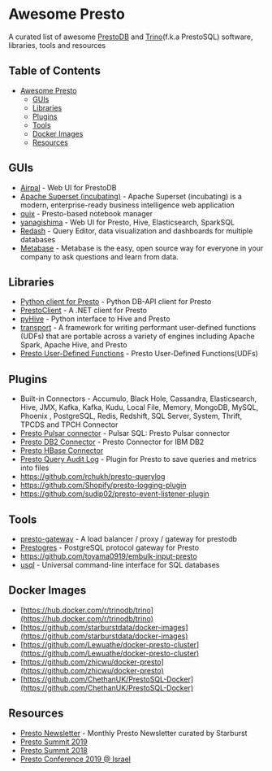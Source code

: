 # Awesome Presto
A curated list of awesome [PrestoDB](https://prestodb.io/) and [Trino](https://trino.io/)(f.k.a PrestoSQL) software, libraries, tools and resources

## Table of Contents
- [Awesome Presto](#awesome-presto)
  - [GUIs](#guis)
  - [Libraries](#libraries)
  - [Plugins](#plugins)
  - [Tools](#tools)
  - [Docker Images](#docker-images)
  - [Resources](#resources)

## GUIs
- [Airpal](https://airbnb.io/airpal/) - Web UI for PrestoDB
- [Apache Superset (incubating)](https://superset.incubator.apache.org/) - Apache Superset (incubating) is a modern, enterprise-ready business intelligence web application
- [quix](https://wix.github.io/quix/) - Presto-based notebook manager
- [yanagishima](https://github.com/yanagishima/yanagishima) - Web UI for Presto, Hive, Elasticsearch, SparkSQL
- [Redash](https://github.com/getredash/redash) - Query Editor, data visualization and dashboards for multiple databases
- [Metabase](https://github.com/metabase/metabase) - Metabase is the easy, open source way for everyone in your company to ask questions and learn from data.

## Libraries
- [Python client for Presto](https://github.com/prestodb/presto-python-client) - Python DB-API client for Presto
- [PrestoClient](https://github.com/bamcis-io/PrestoClient) - A .NET client for Presto
- [pyHive](https://github.com/dropbox/PyHive) - Python interface to Hive and Presto
- [transport](https://github.com/linkedin/transport) - A framework for writing performant user-defined functions (UDFs) that are portable across a variety of engines including Apache Spark, Apache Hive, and Presto
- [Presto User-Defined Functions](https://github.com/qubole/presto-udfs) - Presto User-Defined Functions(UDFs)

## Plugins
- Built-in Connectors - Accumulo, Black Hole, Cassandra, Elasticsearch, Hive, JMX, Kafka, Kafka, Kudu, Local File, Memory, MongoDB, MySQL, Phoenix , PostgreSQL, Redis, Redshift, SQL Server, System, Thrift, TPCDS and TPCH Connector
- [Presto Pulsar connector](https://pulsar.apache.org/docs/en/sql-overview/) - Pulsar SQL: Presto Pulsar connector
- [Presto DB2 Connector](https://github.com/IBM/presto-db2) - Presto Connector for IBM DB2
- [Presto HBase Connector](https://github.com/analysys/presto-hbase-connector)
- [Presto Query Audit Log](https://github.com/yahoojapan/presto-audit) - Plugin for Presto to save queries and metrics into files
- https://github.com/rchukh/presto-querylog
- https://github.com/Shopify/presto-logging-plugin
- https://github.com/sudip02/presto-event-listener-plugin

## Tools
- [presto-gateway](https://github.com/lyft/presto-gateway) - A load balancer / proxy / gateway for prestodb
- [Prestogres](https://github.com/treasure-data/prestogres) - PostgreSQL protocol gateway for Presto
- https://github.com/toyama0919/embulk-input-presto
- [usql](https://github.com/xo/usql) - Universal command-line interface for SQL databases

## Docker Images
- [https://hub.docker.com/r/trinodb/trino](https://hub.docker.com/r/trinodb/trino)
- [https://github.com/starburstdata/docker-images](https://github.com/starburstdata/docker-images)
- [https://github.com/Lewuathe/docker-presto-cluster](https://github.com/Lewuathe/docker-presto-cluster)
- [https://github.com/zhicwu/docker-presto](https://github.com/zhicwu/docker-presto)
- [https://github.com/ChethanUK/PrestoSQL-Docker](https://github.com/ChethanUK/PrestoSQL-Docker)

## Resources
- [Presto Newsletter](https://www.starburstdata.com/presto-newsletter/) - Monthly Presto Newsletter curated by Starburst
- [Presto Summit 2019](https://www.starburstdata.com/technical-blog/presto-summit-2019-recap/)
- [Presto Summit 2018](https://www.starburstdata.com/technical-blog/presto-summit-2018-recap/)
- [Presto Conference 2019 @ Israel](https://prestosql.io/blog/2019/05/03/Presto-Conference-Israel.html)
